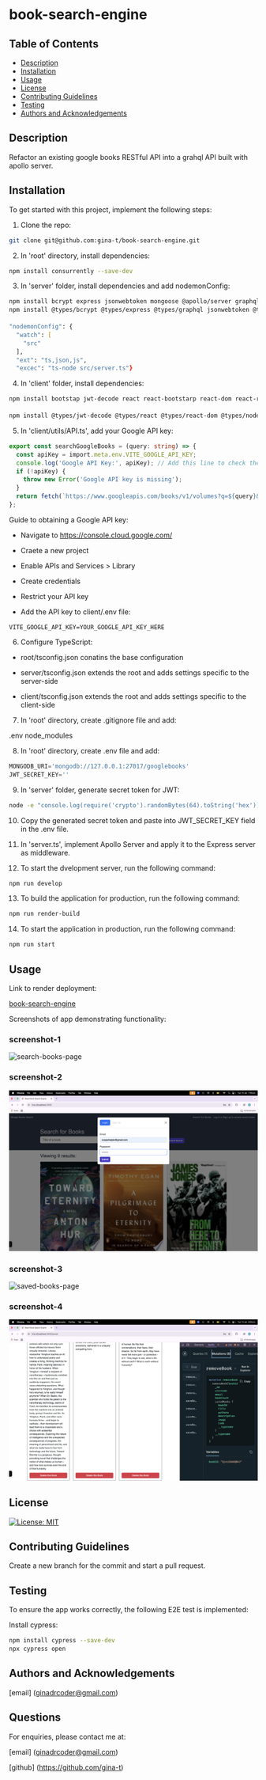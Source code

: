 # book-search-engine

## Table of Contents

- [Description](#description)
- [Installation](#installation)
- [Usage](#usage)
- [License](#license)
- [Contributing Guidelines](#contributing-guidelines)
- [Testing](#testing)
- [Authors and Acknowledgements](#authors-and-acknowledgements)


## Description

Refactor an existing google books RESTful API into a grahql API built with apollo server.

## Installation

To get started with this project, implement the following steps:

1. Clone the repo:

```zsh
git clone git@github.com:gina-t/book-search-engine.git

```
2. In 'root' directory, install dependencies:

```zsh
npm install consurrently --save-dev
```

3. In 'server' folder, install dependencies and add nodemonConfig:

```zsh
npm install bcrypt express jsonwebtoken mongoose @apollo/server graphql graphql-tools jwt-decode cors
npm install @types/bcrypt @types/express @types/graphql jsonwebtoken @types/node @types/jwt-decode dotenv nodemon typescript ts-node --save-dev

"nodemonConfig": {
  "watch": [
    "src"
  ],
  "ext": "ts,json,js",
  "excec": "ts-node src/server.ts"}
```
4. In 'client' folder, install dependencies:

```zsh 
npm install bootstap jwt-decode react react-bootstarp react-dom react-router-dom @apollo/client graphql

npm install @types/jwt-decode @types/react @types/react-dom @types/node eslint vite --save-dev
```

5. In 'client/utils/API.ts', add your Google API key:

```typescript
export const searchGoogleBooks = (query: string) => {
  const apiKey = import.meta.env.VITE_GOOGLE_API_KEY;
  console.log('Google API Key:', apiKey); // Add this line to check the API key
  if (!apiKey) {
    throw new Error('Google API key is missing');
  }
  return fetch(`https://www.googleapis.com/books/v1/volumes?q=${query}&key=${apiKey}`);
};
```
Guide to obtaining a Google API key:

- Navigate to https://console.cloud.google.com/

- Craete a new project

- Enable APIs and Services > Library

- Create credentials

- Restrict your API key

- Add the API key to client/.env file:

```
VITE_GOOGLE_API_KEY=YOUR_GOOGLE_API_KEY_HERE
```

6. Configure TypeScript:

- root/tsconfig.json conatins the base configuration

- server/tsconfig.json extends the root and adds settings specific to the server-side

- client/tsconfig.json extends the root and adds settings specific to the client-side

7. In 'root' directory, create .gitignore file and add:

.env
node_modules

8. In 'root' directory, create .env file and add:

```javascript
MONGODB_URI='mongodb://127.0.0.1:27017/googlebooks'
JWT_SECRET_KEY=''

```
9. In 'server' folder, generate secret token for JWT:

```zsh
node -e "console.log(require('crypto').randomBytes(64).toString('hex'))"
```

10. Copy the generated secret token and paste into JWT_SECRET_KEY field in the .env file.

11. In 'server.ts', implement Apollo Server and apply it to the Express server as middleware.

12. To start the dvelopment server, run the following command:

```zsh
npm run develop
```

13. To build the application for production, run the following command:

```zsh
npm run render-build
```
14. To start the application in production, run the following command:

```zsh
npm run start
```

## Usage

Link to render deployment:

[book-search-engine](https://book-search-engine.onrender.com/)

Screenshots of app demonstrating functionality:

### screenshot-1

![search-books-page](./client/src/assets/screenshot-1.png)

### screenshot-2

![login-signup-toggle](./client/src/assets/screenshot-2.png)

### screenshot-3

![saved-books-page](./client/src/assets/screenshot-3.png)

### screenshot-4

![removeBook-mutation](./client/src/assets/screenshot-4.png)


## License

[![License: MIT](https://img.shields.io/badge/License-MIT-yellow.svg)](https://opensource.org/licenses/MIT)

## Contributing Guidelines

Create a new branch for the commit and start a pull request.

## Testing

To ensure the app works correctly, the following E2E test is implemented:

Install cypress:

```zsh
npm install cypress --save-dev
npx cypress open
```

## Authors and Acknowledgements

[email] (ginadrcoder@gmail.com)

## Questions

For enquiries, please contact me at:

[email] (ginadrcoder@gmail.com)

[github] (https://github.com/gina-t)

